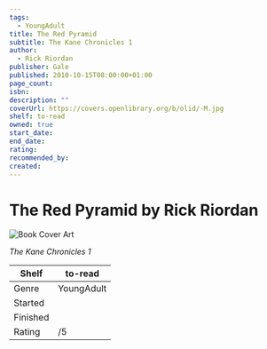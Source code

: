```yaml
---
tags:
  - YoungAdult
title: The Red Pyramid
subtitle: The Kane Chronicles 1
author:
  - Rick Riordan
publisher: Gale
published: 2010-10-15T08:00:00+01:00
page_count: 
isbn: 
description: ""
coverUrl: https://covers.openlibrary.org/b/olid/-M.jpg
shelf: to-read
owned: true
start_date: 
end_date: 
rating: 
recommended_by: 
created: 
---
```


# The Red Pyramid by Rick Riordan

![Book Cover Art](https://covers.openlibrary.org/b/olid/-M.jpg)

_The Kane Chronicles 1_

| Shelf | to-read |
| --- | --- |
| Genre | YoungAdult |
| Started |  |
| Finished |  |
| Rating | /5 |

